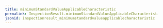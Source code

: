 ```yaml
---
title: minimumStandardValueApplicableCharacteristic
permalink: InspectionResult.minimumStandardValueApplicableCharacteristic.html
jsonid: inspectionresult_minimumstandardvalueapplicablecharacteristic
---
```

